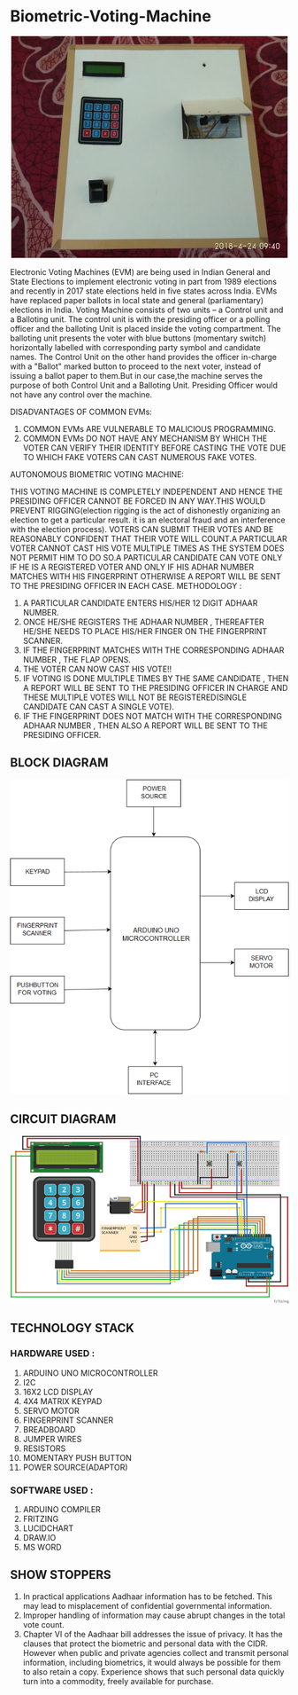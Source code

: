 # Biometric-Voting-Machine

<p align="center">
      <img height="400" width="500" src="https://github.com/SnehanjanChatterjee/Biometric-Voting-Machine/blob/master/IMG_20180424_094026.jpg?raw=true" alt="Model"/>
</p>

Electronic Voting Machines (EVM) are being used  in Indian General and State Elections to implement electronic voting in part from 1989 elections and recently in 2017 state elections held in five states across India. EVMs have replaced paper ballots in local state and general (parliamentary) elections in India.
      Voting Machine consists of two units – a Control unit and a Balloting unit. The control unit is with the presiding officer or a polling officer and the balloting Unit is placed inside the voting compartment. The balloting unit presents the voter with blue buttons (momentary switch) horizontally labelled with corresponding party symbol and candidate names. The Control Unit on the other hand provides the officer in-charge with a "Ballot" marked button to proceed to the next voter, instead of issuing a ballot paper to them.But in our case,the machine serves the purpose of both Control Unit and a Balloting Unit. Presiding Officer would not have any control over the machine.

DISADVANTAGES  OF  COMMON  EVMs:

1. COMMON EVMs ARE VULNERABLE TO MALICIOUS PROGRAMMING.
2. COMMON EVMs DO NOT HAVE ANY MECHANISM BY WHICH THE VOTER CAN VERIFY THEIR IDENTITY BEFORE CASTING THE VOTE DUE TO WHICH FAKE VOTERS CAN CAST NUMEROUS FAKE VOTES.

AUTONOMOUS  BIOMETRIC VOTING MACHINE:

THIS VOTING MACHINE IS COMPLETELY INDEPENDENT AND HENCE THE PRESIDING OFFICER CANNOT BE FORCED IN ANY WAY.THIS WOULD PREVENT RIGGING(election rigging is the act of dishonestly organizing an election to get a particular result. it is an electoral fraud and an interference with the election process). 
VOTERS CAN SUBMIT THEIR VOTES AND BE REASONABLY CONFIDENT THAT THEIR VOTE WILL COUNT.A PARTICULAR VOTER CANNOT CAST HIS VOTE MULTIPLE TIMES AS THE SYSTEM DOES NOT PERMIT HIM TO DO SO.A PARTICULAR CANDIDATE CAN VOTE ONLY IF HE IS A REGISTERED VOTER AND ONLY IF HIS ADHAR NUMBER MATCHES WITH HIS FINGERPRINT OTHERWISE A REPORT WILL BE SENT TO THE PRESIDING OFFICER IN EACH CASE.
METHODOLOGY : 
1. A PARTICULAR CANDIDATE ENTERS HIS/HER 12 DIGIT ADHAAR NUMBER.
2. ONCE HE/SHE REGISTERS THE ADHAAR NUMBER , THEREAFTER HE/SHE NEEDS TO PLACE HIS/HER FINGER ON THE FINGERPRINT SCANNER.
3. IF THE FINGERPRINT MATCHES WITH THE CORRESPONDING ADHAAR NUMBER , THE FLAP OPENS.
4. THE VOTER CAN NOW CAST HIS VOTE!!
5. IF VOTING IS DONE MULTIPLE TIMES BY THE SAME CANDIDATE , THEN A REPORT WILL BE SENT TO THE PRESIDING OFFICER IN CHARGE AND THESE MULTIPLE VOTES WILL NOT BE REGISTERED(SINGLE CANDIDATE CAN CAST A SINGLE VOTE).
6. IF THE FINGERPRINT DOES NOT MATCH WITH THE CORRESPONDING ADHAAR NUMBER , THEN ALSO A REPORT WILL BE SENT TO THE PRESIDING OFFICER.

## BLOCK DIAGRAM
<p align="center">
  <img src="https://github.com/SnehanjanChatterjee/Biometric-Voting-Machine/blob/master/Block%20Diagram.png?raw=true" alt="Block Diagram"/>
</p>

## CIRCUIT DIAGRAM
<p align="center">
  <img src="https://github.com/SnehanjanChatterjee/Biometric-Voting-Machine/blob/master/Circuit%20Diagram.png?raw=true" alt="Circuit Diagram"/>
</p>

## TECHNOLOGY STACK

### HARDWARE USED :

1. ARDUINO UNO MICROCONTROLLER
2. I2C
3. 16X2 LCD DISPLAY
4. 4X4 MATRIX KEYPAD
5. SERVO MOTOR
6. FINGERPRINT SCANNER
7. BREADBOARD
8. JUMPER WIRES
9. RESISTORS
10. MOMENTARY PUSH BUTTON
11. POWER SOURCE(ADAPTOR)

### SOFTWARE USED :

1. ARDUINO COMPILER
2. FRITZING
3. LUCIDCHART
4. DRAW.IO
5. MS WORD
 
## SHOW STOPPERS

1. In practical applications Aadhaar information has to be fetched. This may lead to misplacement of confidential governmental information.
2. Improper handling of information may cause abrupt changes in the total vote count.
3. Chapter VI of the Aadhaar bill addresses the issue of privacy. It has the clauses that protect the biometric and personal data with the CIDR. However when public and private agencies collect and transmit personal information, including biometrics, it would always be possible for them to also retain a copy. Experience shows that such personal data quickly turn into a commodity, freely available for purchase.
